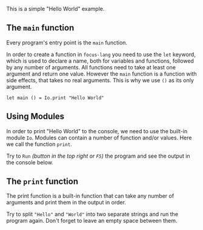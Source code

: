 
This is a simple "Hello World" example.

## The `main` function

Every program's entry point is the `main` function.

In order to create a function in `focus-lang` you need to use the `let` keyword, which is used to declare a name, both for variables
and functions, followed by any number of arguments. All functions need to take at least one argument and return one value. However the `main`
function is a function with side effects, that takes no real arguments. This is why we use `()` as its only argument.

```focus
let main () = Io.print "Hello World"
```

## Using Modules

In order to print "Hello World" to the console, we need to use the built-in module `Io`. Modules can contain a number of function and/or values.
Here we call the function `print`.

Try to `Run` *(button in the top right or `F5`)* the program and see the output in the console below.

## The `print` function

The print function is a built-in function that can take any number of arguments and print them in the output in order.


Try to split `"Hello"` and `"World"` into two separate strings and run the program again. Don't forget to leave an empty space between them.